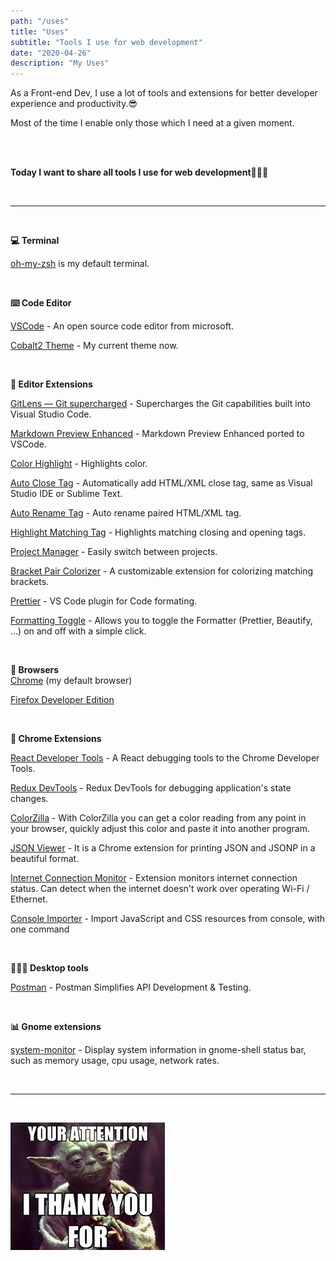 ```yaml
---
path: "/uses"
title: "Uses"
subtitle: "Tools I use for web development"
date: "2020-04-26"
description: "My Uses"
---
```


As a Front-end Dev, I use a lot of tools and extensions for better developer experience and productivity.😎

Most of the time I enable only those which I need at a given moment.

<br>
<br>

**Today I want to share all tools I use for web development💁🏻‍♂️**

<br>
<hr>
<br>

**💻 Terminal**

[oh-my-zsh](https://ohmyz.sh/) is my default terminal.

<br>

**⌨️ Code Editor**

[VSCode](https://code.visualstudio.com/) - An open source code editor from microsoft.

[Cobalt2 Theme](https://github.com/wesbos/cobalt2) - My current theme now.

<br>

**🔧 Editor Extensions**

[GitLens — Git supercharged](https://marketplace.visualstudio.com/items?itemName=eamodio.gitlens) - Supercharges the Git capabilities built into Visual Studio Code.

[Markdown Preview Enhanced](https://marketplace.visualstudio.com/items?itemName=shd101wyy.markdown-preview-enhanced) - Markdown Preview Enhanced ported to VSCode.

[Color Highlight](https://marketplace.visualstudio.com/items?itemName=naumovs.color-highlight) - Highlights color.

[Auto Close Tag](https://marketplace.visualstudio.com/items?itemName=formulahendry.auto-close-tag) - Automatically add HTML/XML close tag, same as Visual Studio IDE or Sublime Text.

[Auto Rename Tag](https://marketplace.visualstudio.com/items?itemName=formulahendry.auto-rename-tag) - Auto rename paired HTML/XML tag.

[Highlight Matching Tag](https://marketplace.visualstudio.com/items?itemName=vincaslt.highlight-matching-tag) - Highlights matching closing and opening tags.

[Project Manager](https://marketplace.visualstudio.com/items?itemName=alefragnani.project-manager) - Easily switch between projects.

[Bracket Pair Colorizer](https://marketplace.visualstudio.com/items?itemName=CoenraadS.bracket-pair-colorizer) - A customizable extension for colorizing matching brackets.

[Prettier](https://marketplace.visualstudio.com/items?itemName=esbenp.prettier-vscode) - VS Code plugin for Code formating.

[Formatting Toggle](https://marketplace.visualstudio.com/items?itemName=tombonnike.vscode-status-bar-format-toggle) - Allows you to toggle the Formatter (Prettier, Beautify, …) on and off with a simple click.

<br>

**🎉 Browsers**<br>
[Chrome](https://www.google.com/chrome/) (my default browser)

[Firefox Developer Edition](https://www.mozilla.org/en-US/firefox/developer/)

<br>

**🔩 Chrome Extensions**

[React Developer Tools](https://chrome.google.com/webstore/detail/react-developer-tools/fmkadmapgofadopljbjfkapdkoienihi) - A React debugging tools to the Chrome Developer Tools.

[Redux DevTools](https://chrome.google.com/webstore/detail/redux-devtools/lmhkpmbekcpmknklioeibfkpmmfibljd?hl=en) - Redux DevTools for debugging application's state changes.

[ColorZilla](https://www.colorzilla.com/chrome/) - With ColorZilla you can get a color reading from any point in your browser, quickly adjust this color and paste it into another program.

[JSON Viewer](https://chrome.google.com/webstore/detail/json-viewer/gbmdgpbipfallnflgajpaliibnhdgobh) - It is a Chrome extension for printing JSON and JSONP in a beautiful format.

[Internet Connection Monitor](https://chrome.google.com/webstore/detail/internet-connection-monit/hgccfdagfbilbdbkgmfdmmdfmjjoakfo) - Extension monitors internet connection status. Can detect when the internet doesn't work over operating Wi-Fi / Ethernet.

[Console Importer](https://chrome.google.com/webstore/detail/console-importer/hgajpakhafplebkdljleajgbpdmplhie?hl=en) - Import JavaScript and CSS resources from console, with one command

<br>

**👨🏻‍💻 Desktop tools**

[Postman](https://www.getpostman.com/) - Postman Simplifies API Development & Testing.

<br>

**📊 Gnome extensions**

[system-monitor](https://extensions.gnome.org/extension/120/system-monitor/) - Display system information in gnome-shell status bar, such as memory usage, cpu usage, network rates.

<br>

<hr>

<br>

![Thank You](./thank-you.jpg)
